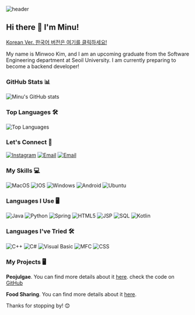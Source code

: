 ![header](https://capsule-render.vercel.app/api?type=slice&color=auto&height=300&section=header&text=Minuffy&fontSize=90&fontAlign=75&rotate=10)


## Hi there 👋 I'm Minu!
[Korean Ver. 한국어 버전은 여기를 클릭하세요! ](https://receptive-muscari-3cf.notion.site/10a6538f55f680e0872bc6aaf50055bc?pvs=4)

My name is Minwoo Kim, and I am an upcoming graduate from the Software Engineering department at Seoil University. I am currently preparing to become a backend developer!



### GitHub Stats 📊
![Minu's GitHub stats](https://github-readme-stats.vercel.app/api?username=Minu0803&show_icons=true&theme=radical)

### Top Languages 🛠
![Top Languages](https://github-readme-stats.vercel.app/api/top-langs/?username=Minu0803&layout=compact&theme=radical)

### Let's Connect 🤝
[![Instagram](https://img.shields.io/badge/-Instagram-purple)](https://www.instagram.com/Minuffy)
[![Email](https://img.shields.io/badge/-Naver_Email-green)](mailto:calvin08@naver.com)
[![Email](https://img.shields.io/badge/Gmail-blue)](mailto:calvin0803@gmail.com)

### My Skills 💻
![MacOS](https://img.shields.io/badge/mac%20os-000000?style=for-the-badge&logo=apple&logoColor=white)
![IOS](https://img.shields.io/badge/IOS-000000?style=for-the-badge&logo=apple&logoColor=white)
![Windows](https://img.shields.io/badge/Windows-0078D6?style=for-the-badge&logo=windows&logoColor=white)
![Android](https://img.shields.io/badge/Android-3DDC84?style=for-the-badge&logo=android&logoColor=white)
![Ubuntu](https://img.shields.io/badge/Ubuntu-E95420?style=for-the-badge&logo=ubuntu&logoColor=white)

### Languages I Use 🖥
![Java](https://img.shields.io/badge/Java-ED8B00?style=for-the-badge&logo=java&logoColor=white)
![Python](https://img.shields.io/badge/Python-3776AB?style=for-the-badge&logo=python&logoColor=white)
![Spring](https://img.shields.io/badge/Spring-6DB33F?style=for-the-badge&logo=spring&logoColor=white)
![HTML5](https://img.shields.io/badge/HTML5-E34F26?style=for-the-badge&logo=html5&logoColor=white)
![JSP](https://img.shields.io/badge/JSP-007396?style=for-the-badge&logo=java&logoColor=white)
![SQL](https://img.shields.io/badge/SQL-4479A1?style=for-the-badge&logo=postgresql&logoColor=white)
![Kotlin](https://img.shields.io/badge/Kotlin-0095D5?style=for-the-badge&logo=kotlin&logoColor=white)

### Languages I've Tried 🛠
![C++](https://img.shields.io/badge/C++-00599C?style=for-the-badge&logo=c%2B%2B&logoColor=white)
![C#](https://img.shields.io/badge/C%23-239120?style=for-the-badge&logo=c-sharp&logoColor=white)
![Visual Basic](https://img.shields.io/badge/Visual%20Basic-5C2D91?style=for-the-badge&logo=dot-net&logoColor=white)
![MFC](https://img.shields.io/badge/MFC-007396?style=for-the-badge&logo=windows&logoColor=white)
![CSS](https://img.shields.io/badge/CSS-1572B6?style=for-the-badge&logo=css3&logoColor=white)

### My Projects 🖥
**Peojulgae**. You can find more details about it [here](https://receptive-muscari-3cf.notion.site/Peojugae-10a6538f55f68074993ae8c929847994?pvs=4). check the code on [GitHub](https://github.com/Minu0803/Peojulgae)

**Food Sharing**. You can find more details about it [here](https://receptive-muscari-3cf.notion.site/TERM-10a6538f55f6800dbc6dc6bde7c2806f?pvs=4).

Thanks for stopping by! 😊
